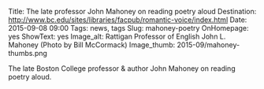 Title: The late professor John Mahoney on reading poetry aloud
Destination: http://www.bc.edu/sites/libraries/facpub/romantic-voice/index.html
Date: 2015-09-08 09:00 
Tags: news, tags 
Slug: mahoney-poetry
OnHomepage: yes
ShowText: yes
Image_alt: Rattigan Professor of English John L. Mahoney (Photo by Bill McCormack)
Image_thumb: 2015-09/mahoney-thumbs.png

The late Boston College professor & author John Mahoney on reading poetry aloud.
